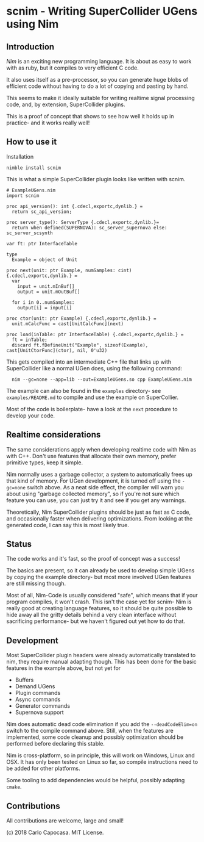 
scnim - Writing SuperCollider UGens using Nim
=============================================

Introduction
------------

*Nim* is an exciting new programming language. It is about as easy to work with as ruby, but it compiles to very efficient C code.

It also uses itself as a pre-processor, so you can generate huge blobs of efficient code without having to do a lot of copying and pasting by hand.

This seems to make it ideally suitable for writing realtime signal processing code, and, by extension, SuperCollider plugins.

This is a proof of concept that shows to see how well it holds up in practice- and it works really well!

How to use it
-------------

Installation

    nimble install scnim

This is what a simple SuperCollider plugin looks like written with scnim.

    # ExampleUGens.nim
    import scnim
      
    proc api_version(): int {.cdecl,exportc,dynlib.} =
      return sc_api_version;

    proc server_type(): ServerType {.cdecl,exportc,dynlib.}=
      return when defined(SUPERNOVA): sc_server_supernova else: sc_server_scsynth

    var ft: ptr InterfaceTable

    type
      Example = object of Unit

    proc next(unit: ptr Example, numSamples: cint) {.cdecl,exportc,dynlib.} =
      var
        input = unit.mInBuf[]
        output = unit.mOutBuf[]

      for i in 0..numSamples:
        output[i] = input[i]

    proc ctor(unit: ptr Example) {.cdecl,exportc,dynlib.} =
      unit.mCalcFunc = cast[UnitCalcFunc](next)

    proc load(inTable: ptr InterfaceTable) {.cdecl,exportc,dynlib.} =
      ft = inTable;
      discard ft.fDefineUnit("Example", sizeof(Example), cast[UnitCtorFunc](ctor), nil, 0'u32)

This gets compiled into an intermediate C++ file that links up with SuperCollider like a normal UGen does, using the following command:

	  nim --gc=none --app=lib --out=ExampleUGens.so cpp ExampleUGens.nim

The example can also be found in the `examples` directory- see `examples/README.md` to compile and use the example on SuperCollier.

Most of the code is boilerplate- have a look at the `next` procedure to develop your code.

Realtime considerations
-----------------------

The same considerations apply when developing realtime code with Nim as with C++. Don't use features that allocate their own memory, prefer primitive types, keep it simple.

Nim normally uses a garbage collector, a system to automatically frees up that kind of memory. For UGen development, it is turned off using the `-gc=none` switch above. As a neat side effect, the compiler will warn you about using "garbage collected memory", so if you're not sure which feature you can use, you can just try it and see if you get any warnings.

Theoretically, Nim SuperCollider plugins should be just as fast as C code, and occasionally faster when delivering optimizations. From looking at the generated code, I can say this is most likely true.

Status
------

The code works and it's fast, so the proof of concept was a success!

The basics are present, so it can already be used to develop simple UGens by copying the example directory- but most more involved UGen features are still missing though.

Most of all, Nim-Code is usually considered "safe", which means that if your program compiles, it won't crash. This isn't the case yet for scnim- Nim is really good at creating language features, so it should be quite possible to hide away all the gritty details behind a very clean interface without sacrificing performance- but we haven't figured out yet how to do that.

Development
-----------

Most SuperCollider plugin headers were already automatically translated to nim, they require manual adapting though. This has been done for the basic features in the example above, but not yet for 

- Buffers
- Demand UGens
- Plugin commands
- Async commands
- Generator commands
- Supernova support

Nim does automatic dead code elimination if you add the `--deadCodeElim=on` switch to the compile command above. Still, when the features are implemented, some code cleanup and possibly optimization should be performed before declaring this stable.

Nim is cross-platform, so in principle, this will work on Windows, Linux and OSX. It has only been tested on Linux so far, so compile instructions need to be added for other platforms.

Some tooling to add dependencies would be helpful, possibly adapting `cmake`.

Contributions
-------------

All contributions are welcome, large and small!

(c) 2018 Carlo Capocasa. MIT License.


